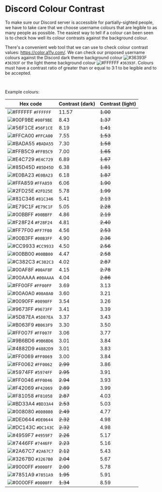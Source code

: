 # Discord Colour Contrast

To make sure our Discord server is accessible for partially-sighted people, we have to take care that we choose username colours that are legible to as many people as possible. The easiest way to tell if a colour can been seen is to check how well its colour contrasts against the background colour.

There's a convenient web tool that we can use to check colour contrast values: https://color.a11y.com/. We can check our proposed username colours against the Discord dark theme background colour ![#36393F](https://via.placeholder.com/15/36393F/000000?text=+) `#36393F` or the light theme background colour ![#FFFFFF](https://via.placeholder.com/15/36393F/000000?text=+) `#36393F`. Colours must have a contrast ratio of greater than or equal to 3:1 to be legible and to be accepted.

&nbsp;

Example colours:

|Hex code                                                                   |Contrast (dark)|Contrast (light)|
|---------------------------------------------------------------------------|---------------|----------------|
| ![#FFFFFF](https://via.placeholder.com/15/FFFFFF/000000?text=+) `#FFFFFF` | 11.57         | ~~1.00~~       |
| ![#00F9BE](https://via.placeholder.com/15/00F9BE/000000?text=+) `#00F9BE` | 8.43          | ~~1.37~~       |
| ![#56F1CE](https://via.placeholder.com/15/56F1CE/000000?text=+) `#56F1CE` | 8.19          | ~~1.41~~       |
| ![#FFCA00](https://via.placeholder.com/15/FFCA00/000000?text=+) `#FFCA00` | 7.55          | ~~1.53~~       |
| ![#BADA55](https://via.placeholder.com/15/BADA55/000000?text=+) `#BADA55` | 7.30          | ~~1.58~~       |
| ![#FFB5C9](https://via.placeholder.com/15/FFB5C9/000000?text=+) `#FFB5C9` | 7.00          | ~~1.65~~       |
| ![#E4C729](https://via.placeholder.com/15/E4C729/000000?text=+) `#E4C729` | 6.89          | ~~1.67~~       |
| ![#85D45D](https://via.placeholder.com/15/85D45D/000000?text=+) `#85D45D` | 6.38          | ~~1.81~~       |
| ![#E0BA23](https://via.placeholder.com/15/E0BA23/000000?text=+) `#E0BA23` | 6.18          | ~~1.87~~       |
| ![#FFA859](https://via.placeholder.com/15/FFA859/000000?text=+) `#FFA859` | 6.06          | ~~1.90~~       |
| ![#2FD25E](https://via.placeholder.com/15/2FD25E/000000?text=+) `#2FD25E` | 5.78          | ~~1.99~~       |
| ![#81C346](https://via.placeholder.com/15/81C346/000000?text=+) `#81C346` | 5.41          | ~~2.13~~       |
| ![#E79C1F](https://via.placeholder.com/15/E79C1F/000000?text=+) `#E79C1F` | 5.05          | ~~2.28~~       |
| ![#00BBFF](https://via.placeholder.com/15/00BBFF/000000?text=+) `#00BBFF` | 4.86          | ~~2.19~~       |
| ![#F28F24](https://via.placeholder.com/15/F28F24/000000?text=+) `#F28F24` | 4.81          | ~~2.40~~       |
| ![#FF7F00](https://via.placeholder.com/15/FF7F00/000000?text=+) `#FF7F00` | 4.56          | ~~2.53~~       |
| ![#00B3FF](https://via.placeholder.com/15/00B3FF/000000?text=+) `#00B3FF` | 4.90          | ~~2.36~~       |
| ![#CC9933](https://via.placeholder.com/15/CC9933/000000?text=+) `#CC9933` | 4.50          | ~~2.56~~       |
| ![#00BB00](https://via.placeholder.com/15/00BB00/000000?text=+) `#00BB00` | 4.47          | ~~2.58~~       |
| ![#C382C3](https://via.placeholder.com/15/C382C3/000000?text=+) `#C382C3` | 4.02          | ~~2.87~~       |
| ![#00AF8F](https://via.placeholder.com/15/00AF8F/000000?text=+) `#00AF8F` | 4.15          | ~~2.78~~       |
| ![#00AAAA](https://via.placeholder.com/15/00AAAA/000000?text=+) `#00AAAA` | 4.04          | ~~2.86~~       |
| ![#FF00FF](https://via.placeholder.com/15/FF00FF/000000?text=+) `#FF00FF` | 3.69          | 3.13           |
| ![#00A0A0](https://via.placeholder.com/15/00A0A0/000000?text=+) `#00A0A0` | 3.60          | 3.21           |
| ![#0090FF](https://via.placeholder.com/15/0090FF/000000?text=+) `#0090FF` | 3.54          | 3.26           |
| ![#9673FF](https://via.placeholder.com/15/9673FF/000000?text=+) `#9673FF` | 3.41          | 3.39           |
| ![#5D87EA](https://via.placeholder.com/15/5D87EA/000000?text=+) `#5D87EA` | 3.37          | 3.43           |
| ![#B063F9](https://via.placeholder.com/15/B063F9/000000?text=+) `#B063F9` | 3.30          | 3.50           |
| ![#FF007F](https://via.placeholder.com/15/FF007F/000000?text=+) `#FF007F` | 3.06          | 3.77           |
| ![#9B6BD6](https://via.placeholder.com/15/9B6BD6/000000?text=+) `#9B6BD6` | 3.01          | 3.84           |
| ![#4882D9](https://via.placeholder.com/15/4882D9/000000?text=+) `#4882D9` | 3.01          | 3.83           |
| ![#FF0069](https://via.placeholder.com/15/FF0069/000000?text=+) `#FF0069` | 3.00          | 3.84           |
| ![#FF0062](https://via.placeholder.com/15/FF0062/000000?text=+) `#FF0062` | ~~2.99~~      | 3.86           |
| ![#5974FF](https://via.placeholder.com/15/5974FF/000000?text=+) `#5974FF` | ~~2.95~~      | 3.91           |
| ![#FF0046](https://via.placeholder.com/15/FF0046/000000?text=+) `#FF0046` | ~~2.94~~      | 3.93           |
| ![#F42069](https://via.placeholder.com/15/F42069/000000?text=+) `#F42069` | ~~2.89~~      | 3.99           |
| ![#F81058](https://via.placeholder.com/15/F81058/000000?text=+) `#F81058` | ~~2.87~~      | 4.03           |
| ![#BD33A4](https://via.placeholder.com/15/BD33A4/000000?text=+) `#BD33A4` | ~~2.53~~      | 5.03           |
| ![#008080](https://via.placeholder.com/15/008080/000000?text=+) `#008080` | ~~2.49~~      | 4.77           |
| ![#DE0644](https://via.placeholder.com/15/DE0644/000000?text=+) `#DE0644` | ~~2.32~~      | 4.98           |
| ![#DC143C](https://via.placeholder.com/15/DC143C/000000?text=+) `#DC143C` | ~~2.32~~      | 4.98           |
| ![#4959F7](https://via.placeholder.com/15/4959F7/000000?text=+) `#4959F7` | ~~2.26~~      | 5.17           |
| ![#7446FF](https://via.placeholder.com/15/7446FF/000000?text=+) `#7446FF` | ~~2.23~~      | 5.16           |
| ![#2A67C7](https://via.placeholder.com/15/2A67C7/000000?text=+) `#2A67C7` | ~~2.12~~      | 5.43           |
| ![#3267B0](https://via.placeholder.com/15/3267B0/000000?text=+) `#3267B0` | ~~2.04~~      | 5.67           |
| ![#9000FF](https://via.placeholder.com/15/9000FF/000000?text=+) `#9000FF` | ~~2.00~~      | 5.78           |
| ![#7851A9](https://via.placeholder.com/15/7851A9/000000?text=+) `#7851A9` | ~~1.95~~      | 5.91           |
| ![#0000FF](https://via.placeholder.com/15/0000FF/000000?text=+) `#0000FF` | ~~1.34~~      | 8.59           |
